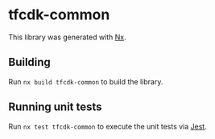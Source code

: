 # tfcdk-common

This library was generated with [Nx](https://nx.dev).

## Building

Run `nx build tfcdk-common` to build the library.

## Running unit tests

Run `nx test tfcdk-common` to execute the unit tests via [Jest](https://jestjs.io).
